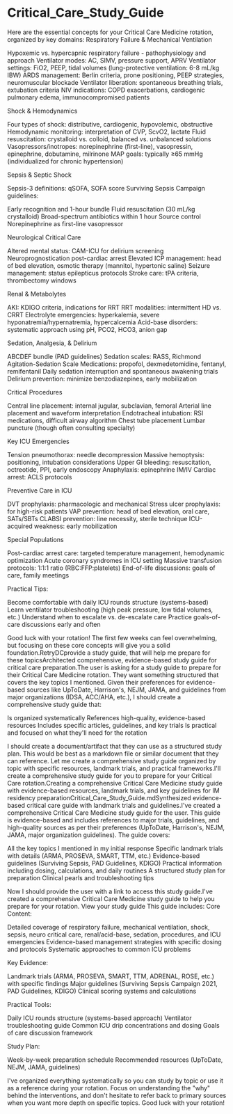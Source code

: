 # Critical_Care_Study_Guide

Here are the essential concepts for your Critical Care Medicine rotation, organized by key domains:
Respiratory Failure & Mechanical Ventilation

Hypoxemic vs. hypercapnic respiratory failure - pathophysiology and approach
Ventilator modes: AC, SIMV, pressure support, APRV
Ventilator settings: FiO2, PEEP, tidal volumes (lung-protective ventilation: 6-8 mL/kg IBW)
ARDS management: Berlin criteria, prone positioning, PEEP strategies, neuromuscular blockade
Ventilator liberation: spontaneous breathing trials, extubation criteria
NIV indications: COPD exacerbations, cardiogenic pulmonary edema, immunocompromised patients

Shock & Hemodynamics

Four types of shock: distributive, cardiogenic, hypovolemic, obstructive
Hemodynamic monitoring: interpretation of CVP, ScvO2, lactate
Fluid resuscitation: crystalloid vs. colloid, balanced vs. unbalanced solutions
Vasopressors/inotropes: norepinephrine (first-line), vasopressin, epinephrine, dobutamine, milrinone
MAP goals: typically ≥65 mmHg (individualized for chronic hypertension)

Sepsis & Septic Shock

Sepsis-3 definitions: qSOFA, SOFA score
Surviving Sepsis Campaign guidelines:

Early recognition and 1-hour bundle
Fluid resuscitation (30 mL/kg crystalloid)
Broad-spectrum antibiotics within 1 hour
Source control
Norepinephrine as first-line vasopressor



Neurological Critical Care

Altered mental status: CAM-ICU for delirium screening
Neuroprognostication post-cardiac arrest
Elevated ICP management: head of bed elevation, osmotic therapy (mannitol, hypertonic saline)
Seizure management: status epilepticus protocols
Stroke care: tPA criteria, thrombectomy windows

Renal & Metabolytes

AKI: KDIGO criteria, indications for RRT
RRT modalities: intermittent HD vs. CRRT
Electrolyte emergencies: hyperkalemia, severe hyponatremia/hypernatremia, hypercalcemia
Acid-base disorders: systematic approach using pH, PCO2, HCO3, anion gap

Sedation, Analgesia, & Delirium

ABCDEF bundle (PAD guidelines)
Sedation scales: RASS, Richmond Agitation-Sedation Scale
Medications: propofol, dexmedetomidine, fentanyl, remifentanil
Daily sedation interruption and spontaneous awakening trials
Delirium prevention: minimize benzodiazepines, early mobilization

Critical Procedures

Central line placement: internal jugular, subclavian, femoral
Arterial line placement and waveform interpretation
Endotracheal intubation: RSI medications, difficult airway algorithm
Chest tube placement
Lumbar puncture (though often consulting specialty)

Key ICU Emergencies

Tension pneumothorax: needle decompression
Massive hemoptysis: positioning, intubation considerations
Upper GI bleeding: resuscitation, octreotide, PPI, early endoscopy
Anaphylaxis: epinephrine IM/IV
Cardiac arrest: ACLS protocols

Preventive Care in ICU

DVT prophylaxis: pharmacologic and mechanical
Stress ulcer prophylaxis: for high-risk patients
VAP prevention: head of bed elevation, oral care, SATs/SBTs
CLABSI prevention: line necessity, sterile technique
ICU-acquired weakness: early mobilization

Special Populations

Post-cardiac arrest care: targeted temperature management, hemodynamic optimization
Acute coronary syndromes in ICU setting
Massive transfusion protocols: 1:1:1 ratio (RBC:FFP:platelets)
End-of-life discussions: goals of care, family meetings

Practical Tips:

Become comfortable with daily ICU rounds structure (systems-based)
Learn ventilator troubleshooting (high peak pressure, low tidal volumes, etc.)
Understand when to escalate vs. de-escalate care
Practice goals-of-care discussions early and often

Good luck with your rotation! The first few weeks can feel overwhelming, but focusing on these core concepts will give you a solid foundation.RetryDCprovide a study guide, that will help me prepare for these topicsArchitected comprehensive, evidence-based study guide for critical care preparation.The user is asking for a study guide to prepare for their Critical Care Medicine rotation. They want something structured that covers the key topics I mentioned. Given their preferences for evidence-based sources like UpToDate, Harrison's, NEJM, JAMA, and guidelines from major organizations (IDSA, ACC/AHA, etc.), I should create a comprehensive study guide that:

Is organized systematically
References high-quality, evidence-based resources
Includes specific articles, guidelines, and key trials
Is practical and focused on what they'll need for the rotation

I should create a document/artifact that they can use as a structured study plan. This would be best as a markdown file or similar document that they can reference.
Let me create a comprehensive study guide organized by topic with specific resources, landmark trials, and practical frameworks.I'll create a comprehensive study guide for you to prepare for your Critical Care rotation.Creating a comprehensive Critical Care Medicine study guide with evidence-based resources, landmark trials, and key guidelines for IM residency preparationCritical_Care_Study_Guide.mdSynthesized evidence-based critical care guide with landmark trials and guidelines.I've created a comprehensive Critical Care Medicine study guide for the user. This guide is evidence-based and includes references to major trials, guidelines, and high-quality sources as per their preferences (UpToDate, Harrison's, NEJM, JAMA, major organization guidelines).
The guide covers:

All the key topics I mentioned in my initial response
Specific landmark trials with details (ARMA, PROSEVA, SMART, TTM, etc.)
Evidence-based guidelines (Surviving Sepsis, PAD Guidelines, KDIGO)
Practical information including dosing, calculations, and daily routines
A structured study plan for preparation
Clinical pearls and troubleshooting tips

Now I should provide the user with a link to access this study guide.I've created a comprehensive Critical Care Medicine study guide to help you prepare for your rotation.
View your study guide
This guide includes:
Core Content:

Detailed coverage of respiratory failure, mechanical ventilation, shock, sepsis, neuro critical care, renal/acid-base, sedation, procedures, and ICU emergencies
Evidence-based management strategies with specific dosing and protocols
Systematic approaches to common ICU problems

Key Evidence:

Landmark trials (ARMA, PROSEVA, SMART, TTM, ADRENAL, ROSE, etc.) with specific findings
Major guidelines (Surviving Sepsis Campaign 2021, PAD Guidelines, KDIGO)
Clinical scoring systems and calculations

Practical Tools:

Daily ICU rounds structure (systems-based approach)
Ventilator troubleshooting guide
Common ICU drip concentrations and dosing
Goals of care discussion framework

Study Plan:

Week-by-week preparation schedule
Recommended resources (UpToDate, NEJM, JAMA, guidelines)

I've organized everything systematically so you can study by topic or use it as a reference during your rotation. Focus on understanding the "why" behind the interventions, and don't hesitate to refer back to primary sources when you want more depth on specific topics. Good luck with your rotation!
